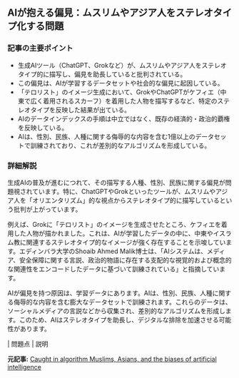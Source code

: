 ## AIが抱える偏見：ムスリムやアジア人をステレオタイプ化する問題

### 記事の主要ポイント

* 生成AIツール（ChatGPT、Grokなど）が、ムスリムやアジア人をステレオタイプ的に描写し、偏見を助長していると批判されている。
* この偏見は、AIが学習するデータセットや社会的な偏見に起因している。
* 「テロリスト」のイメージ生成において、GrokやChatGPTがケフィエ（中東で広く着用されるスカーフ）を着用した人物を描写するなど、特定のステレオタイプを反映した結果が出ている。
* AIのデータインデックスの手順は中立ではなく、既存の経済的・政治的覇権を反映している。
* AIは、性別、民族、人種に関する侮辱的な内容を含む1億以上のデータセットで訓練されており、これが差別的なアルゴリズムを形成している。

### 詳細解説

生成AIの普及が進むにつれて、その描写する人種、性別、民族に関する偏見が問題視されています。特に、ChatGPTやGrokといったツールが、ムスリムやアジア人を「オリエンタリズム」的な視点からステレオタイプ的に描写しているという批判が上がっています。

例えば、Grokに「テロリスト」のイメージを生成させたところ、ケフィエを着用した人物が描かれました。これは、AIが学習したデータの中に、中東やイスラム教に関連するステレオタイプ的なイメージが強く存在することを示唆しています。エディンバラ大学のShoaib Ahmed Malik博士は、「AIシステムは、メディア、安全保障に関する言説、政治的物語に存在する支配的な視覚的および概念的な関連性をエンコードしたデータに基づいて訓練されている」と指摘しています。

AIが偏見を持つ原因は、学習データにあります。AIは、性別、民族、人種に関する侮辱的な内容を含む膨大なデータセットで訓練されます。これらのデータは、ソーシャルメディアの言説などから収集され、差別的なアルゴリズムを形成します。このため、AIはステレオタイプを助長し、デジタルな排除を加速させる可能性があります。

| 問題点 | 説明 

**元記事:** [Caught in algorithm Muslims, Asians, and the biases of artificial intelligence](https://trt.global/world/article/831781fa517f)